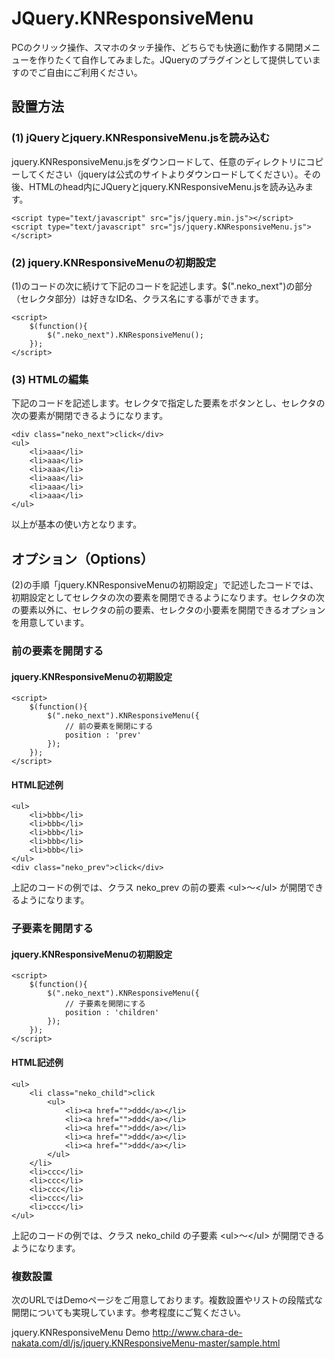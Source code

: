 # JQuery.KNResponsiveMenu

PCのクリック操作、スマホのタッチ操作、どちらでも快適に動作する開閉メニューを作りたくて自作してみました。JQueryのプラグインとして提供していますのでご自由にご利用ください。

## 設置方法

### (1) jQueryとjquery.KNResponsiveMenu.jsを読み込む

jquery.KNResponsiveMenu.jsをダウンロードして、任意のディレクトリにコピーしてください（jqueryは公式のサイトよりダウンロードしてください）。その後、HTMLのhead内にJQueryとjquery.KNResponsiveMenu.jsを読み込みます。

	<script type="text/javascript" src="js/jquery.min.js"></script>
	<script type="text/javascript" src="js/jquery.KNResponsiveMenu.js"></script>

### (2) jquery.KNResponsiveMenuの初期設定

(1)のコードの次に続けて下記のコードを記述します。$(".neko_next")の部分（セレクタ部分）は好きなID名、クラス名にする事ができます。

	<script>
		$(function(){
			$(".neko_next").KNResponsiveMenu();
		});
	</script>

### (3) HTMLの編集

下記のコードを記述します。セレクタで指定した要素をボタンとし、セレクタの次の要素が開閉できるようになります。

	<div class="neko_next">click</div>
	<ul>
		<li>aaa</li>
		<li>aaa</li>
		<li>aaa</li>
		<li>aaa</li>
		<li>aaa</li>
		<li>aaa</li>
	</ul>

以上が基本の使い方となります。

## オプション（Options）

(2)の手順「jquery.KNResponsiveMenuの初期設定」で記述したコードでは、初期設定としてセレクタの次の要素を開閉できるようになります。セレクタの次の要素以外に、セレクタの前の要素、セレクタの小要素を開閉できるオプションを用意しています。

### 前の要素を開閉する

#### jquery.KNResponsiveMenuの初期設定

	<script>
		$(function(){
			$(".neko_next").KNResponsiveMenu({
				// 前の要素を開閉にする
				position : 'prev'
			});
		});
	</script>

#### HTML記述例

	<ul>
		<li>bbb</li>
		<li>bbb</li>
		<li>bbb</li>
		<li>bbb</li>
		<li>bbb</li>
	</ul>
	<div class="neko_prev">click</div>

上記のコードの例では、クラス neko_prev の前の要素 \<ul>〜\</ul> が開閉できるようになります。

### 子要素を開閉する

#### jquery.KNResponsiveMenuの初期設定

	<script>
		$(function(){
			$(".neko_next").KNResponsiveMenu({
				// 子要素を開閉にする
				position : 'children'
			});
		});
	</script>

#### HTML記述例

	<ul>
		<li class="neko_child">click
			<ul>
				<li><a href="">ddd</a></li>
				<li><a href="">ddd</a></li>
				<li><a href="">ddd</a></li>
				<li><a href="">ddd</a></li>
				<li><a href="">ddd</a></li>
			</ul>
		</li>
		<li>ccc</li>
		<li>ccc</li>
		<li>ccc</li>
		<li>ccc</li>
		<li>ccc</li>
	</ul>

上記のコードの例では、クラス neko_child の子要素 \<ul>〜\</ul> が開閉できるようになります。

### 複数設置 

次のURLではDemoページをご用意しております。複数設置やリストの段階式な開閉についても実現しています。参考程度にご覧ください。

jquery.KNResponsiveMenu Demo
<a href="http://www.chara-de-nakata.com/dl/js/jquery.KNResponsiveMenu-master/sample.html" target="_blank">http://www.chara-de-nakata.com/dl/js/jquery.KNResponsiveMenu-master/sample.html</a>